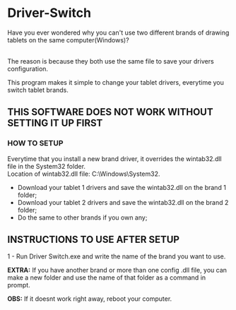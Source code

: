 # Driver-Switch

<p>Have you ever wondered why you can't use two different brands of drawing tablets on the same computer(Windows)?</p><br>
The reason is because they both use the same file to save your drivers configuration.

This program makes it simple to change your tablet drivers, everytime you switch tablet brands.

<h2>THIS SOFTWARE DOES NOT WORK WITHOUT SETTING IT UP FIRST</h2>				       										      

<h3>HOW TO SETUP</h3>
												  
Everytime that you install a new brand driver, it overrides the wintab32.dll file in the System32 folder.<br>
Location of wintab32.dll file: C:\Windows\System32.
										                        
- Download your tablet 1 drivers and save the wintab32.dll on the brand 1 folder;
- Download your tablet 2 drivers and save the wintab32.dll on the brand 2 folder;
- Do the same to other brands if you own any;
															
<h2>INSTRUCTIONS TO USE AFTER SETUP</h2>
															
1 - Run Driver Switch.exe and write the name of the brand you want to use.
															
<b>EXTRA:</b> If you have another brand or more than one config .dll file, you can make a new folder and use the
name of that folder as a command in prompt.
												                        
<b>OBS:</b> If it doesnt work right away, reboot your computer.
		

